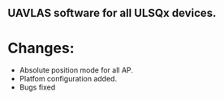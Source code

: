 ## UAVLAS software for all ULSQx devices.
# Changes: 
* Absolute position mode for all AP.
* Platfom configuration added.
* Bugs fixed 
